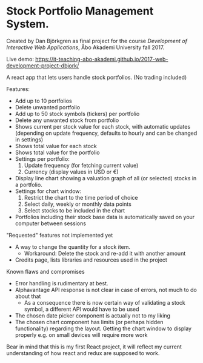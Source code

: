 # Stock Portfolio Management System.

Created by Dan Björkgren as final project for the course *Development of Interactive Web Applications*,
Åbo Akademi University fall 2017.

Live demo: https://it-teaching-abo-akademi.github.io/2017-web-development-project-dbjork/

A react app that lets users handle stock portfolios. (No trading included)

Features:
- Add up to 10 portfolios
- Delete unwanted portfolio
- Add up to 50 stock symbols (tickers) per portfolio 
- Delete any unwanted stock from portfolio
- Shows current per stock value for each stock, with automatic updates 
(depending on update frequency, defaults to hourly and can be changed in settings)
- Shows total value for each stock
- Shows total value for the portfolio
- Settings per portfolio:
    1. Update frequency (for fetching current value)
    2. Currency (display values in USD or €)
- Display line chart showing a valuation graph of all (or selected) stocks in a portfolio.
- Settings for chart window:
    1. Restrict the chart to the time period of choice
    2. Select daily, weekly or monthly data points
    3. Select stocks to be included in the chart
- Portfolios including their stock base data is automatically saved on your computer between sessions


"Requested" features not implemented yet
- A way to change the quantity for a stock item.
    - Workaround: Delete the stock and re-add it with another amount
- Credits page, lists libraries and resources used in the project

Known flaws and compromises
- Error handling is rudimentary at best.
- Alphavantage API response is not clear in case of errors, not much to do about that
   - As a consequence there is now certain way of validating a stock symbol, a different API would have to be used
- The chosen date picker component is actually not to my liking
- The chosen chart component has limits (or perhaps hidden functionality) regarding the layout. 
Getting the chart window to display properly e.g. on small devices will require more work


Bear in mind that this is my first React project, it will reflect my current
understanding of how react and redux are supposed to work. 